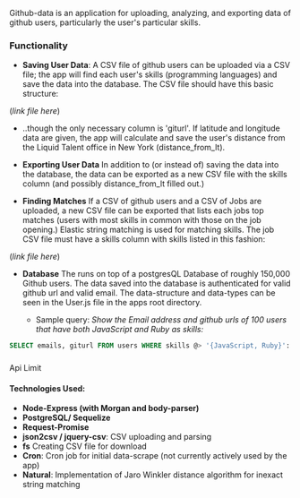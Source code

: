 
Github-data is an application for uploading, analyzing, and exporting data of github users, particularly the user's particular skills.


### Functionality
- **Saving User Data**: A CSV file of github users can be uploaded via a CSV file; the app will find each user's skills (programming languages) and save the data into the database. The CSV file should have this basic structure:

(*link file here*)

 - ..though the only necessary column is 'giturl'. If latitude and longitude data are given, the app will calculate and save the user's distance from the Liquid Talent office in New York (distance_from_lt).

- **Exporting User Data** In addition to (or instead of) saving the data into the database, the data can be exported as a new CSV file with the skills column (and possibly distance_from_lt filled out.)

- **Finding Matches** If a CSV of github users and a CSV of Jobs are uploaded, a new CSV file can be exported that lists each jobs top matches (users with most skills in common with those on the job opening.) Elastic string matching is used for matching skills. The job CSV file must have a skills column with skills listed in this fashion:

(*link file here*)

- **Database** The runs on top of a postgresQL Database of roughly 150,000 Github users. The data saved into the database is authenticated for valid github url and valid email. The data-structure and data-types can be seen in the User.js file in the apps root directory.

  - Sample query:
*Show the Email address and github urls of  100 users that have both JavaScript and Ruby as skills:*

```sql
SELECT emails, giturl FROM users WHERE skills @> '{JavaScript, Ruby}'::text[] LIMIT 100;
```

###
Api Limit

#### Technologies Used:
- **Node-Express (with Morgan and body-parser)**
- **PostgreSQL/ Sequelize**
- **Request-Promise**
- **json2csv / jquery-csv**: CSV uploading and parsing
- **fs** Creating CSV file for download
- **Cron**: Cron job for initial data-scrape (not currently actively used by the app)
- **Natural**: Implementation of Jaro Winkler distance algorithm for inexact string matching
